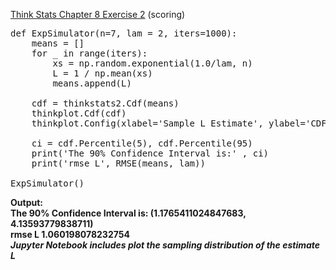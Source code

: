 [Think Stats Chapter 8 Exercise 2](http://greenteapress.com/thinkstats2/html/thinkstats2009.html#toc77) (scoring)
<pre>
def ExpSimulator(n=7, lam = 2, iters=1000):  
    means = []  
    for _ in range(iters):  
        xs = np.random.exponential(1.0/lam, n)  
        L = 1 / np.mean(xs)  
        means.append(L)  
    
    cdf = thinkstats2.Cdf(means)  
    thinkplot.Cdf(cdf)  
    thinkplot.Config(xlabel='Sample L Estimate', ylabel='CDF')
    
    ci = cdf.Percentile(5), cdf.Percentile(95)  
    print('The 90% Confidence Interval is:' , ci)  
    print('rmse L', RMSE(means, lam))  

ExpSimulator()  
</pre>
**Output:  
The 90% Confidence Interval is: (1.1765411024847683, 4.13593779838711)  
rmse L 1.060198078232754  
_Jupyter Notebook includes plot the sampling distribution of the estimate L_**
